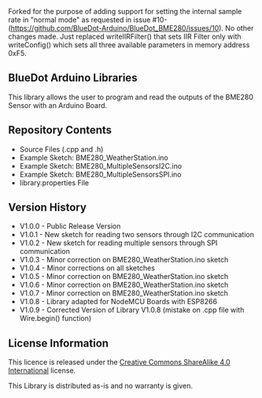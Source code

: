 
Forked for the purpose of adding support for setting the internal sample rate in "normal mode" as requested in issue #10- (https://github.com/BlueDot-Arduino/BlueDot_BME280/issues/10). No other changes made. Just replaced writeIIRFilter() that sets IIR Filter only with writeConfig() which sets all three available parameters in memory address 0xF5.

## **BlueDot Arduino Libraries**

This library allows the user to program and read the outputs of the BME280 Sensor with an Arduino Board.


## **Repository Contents**

* Source Files (.cpp and .h)
* Example Sketch: BME280_WeatherStation.ino
* Example Sketch: BME280_MultipleSensorsI2C.ino
* Example Sketch: BME280_MultipleSensorsSPI.ino
* library.properties File


## **Version History**

* V1.0.0 - Public Release Version
* V1.0.1 - New sketch for reading two sensors through I2C communication
* V1.0.2 - New sketch for reading multiple sensors through SPI communication
* V1.0.3 - Minor correction on BME280_WeatherStation.ino sketch
* V1.0.4 - Minor corrections on all sketches
* V1.0.5 - Minor correction on BME280_WeatherStation.ino sketch
* V1.0.6 - Minor correction on BME280_WeatherStation.ino sketch
* V1.0.7 - Minor correction on BME280_WeatherStation.ino sketch
* V1.0.8 - Library adapted for NodeMCU Boards with ESP8266
* V1.0.9 - Corrected Version of Library V1.0.8 (mistake on .cpp file with Wire.begin() function)


## **License Information**

This licence is released under the [Creative Commons ShareAlike 4.0 International](https://creativecommons.org/licenses/by-sa/4.0/) license.

This Library is distributed as-is and no warranty is given.
